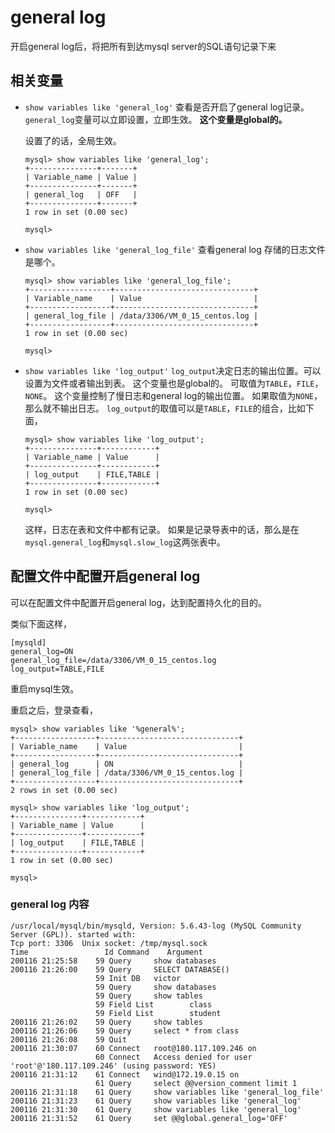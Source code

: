 # general log

开启general log后，将把所有到达mysql server的SQL语句记录下来

## 相关变量



- `show variables like 'general_log'`
  查看是否开启了general log记录。
`general_log`变量可以立即设置，立即生效。
  **这个变量是global的。**
  
  设置了的话，全局生效。
  
  ```mysql
  mysql> show variables like 'general_log';
  +---------------+-------+
  | Variable_name | Value |
  +---------------+-------+
  | general_log   | OFF   |
  +---------------+-------+
  1 row in set (0.00 sec)

  mysql> 

  ```
  
- `show variables like 'general_log_file'`
  查看general log 存储的日志文件是哪个。

  ```mysql
  mysql> show variables like 'general_log_file';
  +------------------+-------------------------------+
  | Variable_name    | Value                         |
  +------------------+-------------------------------+
  | general_log_file | /data/3306/VM_0_15_centos.log |
  +------------------+-------------------------------+
  1 row in set (0.00 sec)
  
  mysql> 
  
  ```

  

- `show variables like 'log_output'`
  `log_output`决定日志的输出位置。可以设置为文件或者输出到表。
  这个变量也是global的。
  可取值为`TABLE`，`FILE`，`NONE`。
  这个变量控制了慢日志和general log的输出位置。
  如果取值为`NONE`，那么就不输出日志。
  `log_output`的取值可以是`TABLE`，`FILE`的组合，比如下面，

  ```mysql
  mysql> show variables like 'log_output';
  +---------------+------------+
  | Variable_name | Value      |
  +---------------+------------+
  | log_output    | FILE,TABLE |
  +---------------+------------+
  1 row in set (0.00 sec)
  
  mysql> 
  
  ```

  这样，日志在表和文件中都有记录。
  如果是记录导表中的话，那么是在`mysql.general_log`和`mysql.slow_log`这两张表中。

## 配置文件中配置开启general log

可以在配置文件中配置开启general log，达到配置持久化的目的。

类似下面这样，

```
[mysqld]
general_log=ON
general_log_file=/data/3306/VM_0_15_centos.log
log_output=TABLE,FILE

```

重启mysql生效。

重启之后，登录查看，

```
mysql> show variables like '%general%';                                                                                                                                     
+------------------+-------------------------------+
| Variable_name    | Value                         |
+------------------+-------------------------------+
| general_log      | ON                            |
| general_log_file | /data/3306/VM_0_15_centos.log |
+------------------+-------------------------------+
2 rows in set (0.00 sec)

mysql> show variables like 'log_output';                                                                                                                                    
+---------------+------------+
| Variable_name | Value      |
+---------------+------------+
| log_output    | FILE,TABLE |
+---------------+------------+
1 row in set (0.00 sec)

mysql> 

```

### general log 内容

```
/usr/local/mysql/bin/mysqld, Version: 5.6.43-log (MySQL Community Server (GPL)). started with:
Tcp port: 3306  Unix socket: /tmp/mysql.sock
Time                 Id Command    Argument
200116 21:25:58    59 Query     show databases
200116 21:26:00    59 Query     SELECT DATABASE()
                   59 Init DB   victor
                   59 Query     show databases
                   59 Query     show tables
                   59 Field List        class 
                   59 Field List        student 
200116 21:26:02    59 Query     show tables
200116 21:26:06    59 Query     select * from class
200116 21:26:08    59 Quit      
200116 21:30:07    60 Connect   root@180.117.109.246 on 
                   60 Connect   Access denied for user 'root'@'180.117.109.246' (using password: YES)
200116 21:31:12    61 Connect   wind@172.19.0.15 on 
                   61 Query     select @@version_comment limit 1
200116 21:31:18    61 Query     show variables like 'general_log_file'
200116 21:31:23    61 Query     show variables like 'general_log'
200116 21:31:30    61 Query     show variables like 'general_log'
200116 21:31:52    61 Query     set @@global.general_log='OFF'

```

